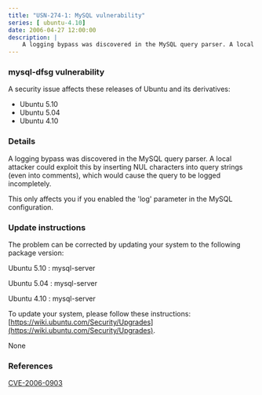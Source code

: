 ```yaml
---
title: "USN-274-1: MySQL vulnerability"
series: [ ubuntu-4.10]
date: 2006-04-27 12:00:00
description: |
    A logging bypass was discovered in the MySQL query parser. A local attacker could exploit this by inserting NUL characters into query strings (even into comments), which would cause the query to be logged incompletely.
--- 
```

 
### mysql-dfsg vulnerability

A security issue affects these releases of Ubuntu and its derivatives:

* Ubuntu 5.10
* Ubuntu 5.04
* Ubuntu 4.10

### Details

A logging bypass was discovered in the MySQL query parser. A local attacker could exploit this by inserting NUL characters into query strings (even into comments), which would cause the query to be logged incompletely.

This only affects you if you enabled the &#39;log&#39; parameter in the MySQL configuration.

### Update instructions

The problem can be corrected by updating your system to the following package version:

Ubuntu 5.10
 : mysql-server 

Ubuntu 5.04
 : mysql-server 

Ubuntu 4.10
 : mysql-server 

To update your system, please follow these instructions: [https://wiki.ubuntu.com/Security/Upgrades](https://wiki.ubuntu.com/Security/Upgrades).

None

### References

 [CVE-2006-0903](http://people.ubuntu.com/~ubuntu-security/cve/CVE-2006-0903)
 
